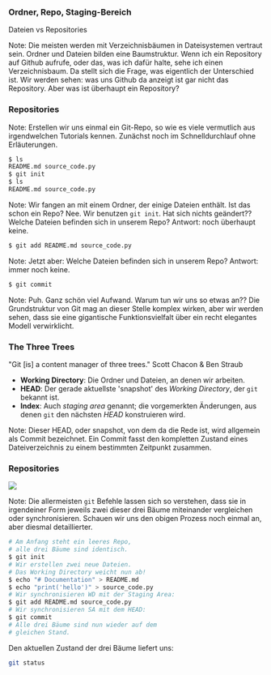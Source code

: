 ### Ordner, Repo, Staging-Bereich

Dateien vs Repositories

Note: Die meisten werden mit Verzeichnisbäumen in Dateisystemen vertraut sein. Ordner und Dateien bilden eine Baumstruktur. Wenn ich ein Repository auf Github aufrufe, oder das, was ich dafür halte, sehe ich einen Verzeichnisbaum. Da stellt sich die Frage, was eigentlich der Unterschied ist. Wir werden sehen: was uns Github da anzeigt ist gar nicht das Repository. Aber was ist überhaupt ein Repository?


### Repositories

Note: Erstellen wir uns einmal ein Git-Repo, so wie es viele vermutlich aus
irgendwelchen Tutorials kennen. Zunächst noch im Schnelldurchlauf ohne 
Erläuterungen.


```bash
$ ls
README.md source_code.py
$ git init
$ ls
README.md source_code.py
```

Note: Wir fangen an mit einem Ordner, der einige Dateien enthält. Ist das schon ein Repo? Nee.
Wir benutzen `git init`. Hat sich nichts geändert?? Welche Dateien befinden sich in unserem Repo?
Antwort: noch überhaupt keine.


```bash
$ git add README.md source_code.py
```

Note: Jetzt aber: Welche Dateien befinden sich in unserem Repo? Antwort: immer noch keine.


```bash
$ git commit
```

Note: Puh. Ganz schön viel Aufwand. Warum tun wir uns so etwas an??
Die Grundstruktur von Git mag an dieser Stelle komplex wirken, aber wir werden sehen, dass
sie eine gigantische Funktionsvielfalt über ein recht elegantes Modell verwirklicht. 


### The Three Trees

"Git \[is\] a content manager of three trees."
Scott Chacon & Ben Straub

* **Working Directory**: Die Ordner und Dateien, an denen wir arbeiten. 
* **HEAD**: Der gerade aktuellste 'snapshot' des *Working Directory*, der `git` bekannt ist.
* **Index**: Auch *staging area* genannt; die vorgemerkten Änderungen, aus denen `git` den nächsten *HEAD* konstruieren wird.

Note: Dieser HEAD, oder snapshot, von dem da die Rede ist, wird allgemein als Commit bezeichnet. Ein Commit fasst den kompletten Zustand
eines Dateiverzeichnis zu einem bestimmten Zeitpunkt zusammen.


### Repositories

![](img/reset-workflow.png)

Note: Die allermeisten `git` Befehle lassen sich so verstehen, dass sie in irgendeiner Form jeweils zwei dieser drei Bäume miteinander
vergleichen oder synchronisieren. Schauen wir uns den obigen Prozess noch einmal an, aber diesmal detaillierter.


```bash
# Am Anfang steht ein leeres Repo,
# alle drei Bäume sind identisch.
$ git init
# Wir erstellen zwei neue Dateien.
# Das Working Directory weicht nun ab!
$ echo "# Documentation" > README.md
$ echo "print('hello')" > source_code.py
# Wir synchronisieren WD mit der Staging Area:
$ git add README.md source_code.py
# Wir synchronisieren SA mit dem HEAD:
$ git commit
# Alle drei Bäume sind nun wieder auf dem
# gleichen Stand.
```


Den aktuellen Zustand der drei Bäume liefert uns:

```bash
git status
```
